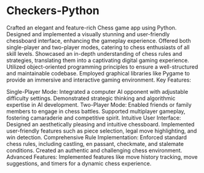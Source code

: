 # Checkers-Python
Crafted an elegant and feature-rich Chess game app using Python.
Designed and implemented a visually stunning and user-friendly chessboard interface, enhancing the gameplay experience.
Offered both single-player and two-player modes, catering to chess enthusiasts of all skill levels.
Showcased an in-depth understanding of chess rules and strategies, translating them into a captivating digital gaming experience.
Utilized object-oriented programming principles to ensure a well-structured and maintainable codebase.
Employed graphical libraries like Pygame to provide an immersive and interactive gaming environment.
Key Features:

Single-Player Mode:
Integrated a computer AI opponent with adjustable difficulty settings.
Demonstrated strategic thinking and algorithmic expertise in AI development.
Two-Player Mode:
Enabled friends or family members to engage in chess battles.
Supported multiplayer gameplay, fostering camaraderie and competitive spirit.
Intuitive User Interface:
Designed an aesthetically pleasing and intuitive chessboard.
Implemented user-friendly features such as piece selection, legal move highlighting, and win detection.
Comprehensive Rule Implementation:
Enforced standard chess rules, including castling, en passant, checkmate, and stalemate conditions.
Created an authentic and challenging chess environment.
Advanced Features:
Implemented features like move history tracking, move suggestions, and timers for a dynamic chess experience.
